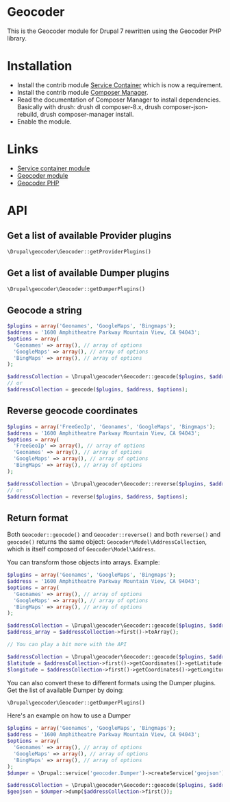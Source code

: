 # Geocoder

This is the Geocoder module for Drupal 7 rewritten using the Geocoder PHP library.

# Installation
* Install the contrib module [Service Container](https://www.drupal.org/project/service_container) which is now a requirement.
* Install the contrib module [Composer Manager](https://www.drupal.org/project/composer_manager).
* Read the documentation of Composer Manager to install dependencies. Basically with drush: drush dl composer-8.x, drush composer-json-rebuild, drush composer-manager install.
* Enable the module.

# Links
* [Service container module](https://www.drupal.org/project/service_container)
* [Geocoder module](https://www.drupal.org/project/geocoder)
* [Geocoder PHP](http://geocoder-php.org/)

# API

## Get a list of available Provider plugins

```php
\Drupal\geocoder\Geocoder::getProviderPlugins()
```

## Get a list of available Dumper plugins

```php
\Drupal\geocoder\Geocoder::getDumperPlugins()
```

## Geocode a string

```php
$plugins = array('Geonames', 'GoogleMaps', 'Bingmaps');
$address = '1600 Amphitheatre Parkway Mountain View, CA 94043';
$options = array(
  'Geonames' => array(), // array of options
  'GoogleMaps' => array(), // array of options
  'BingMaps' => array(), // array of options
);

$addressCollection = \Drupal\geocoder\Geocoder::geocode($plugins, $address, $options);
// or
$addressCollection = geocode($plugins, $address, $options);
```

## Reverse geocode coordinates

```php
$plugins = array('FreeGeoIp', 'Geonames', 'GoogleMaps', 'Bingmaps');
$address = '1600 Amphitheatre Parkway Mountain View, CA 94043';
$options = array(
  'FreeGeoIp' => array(), // array of options
  'Geonames' => array(), // array of options
  'GoogleMaps' => array(), // array of options
  'BingMaps' => array(), // array of options
);

$addressCollection = \Drupal\geocoder\Geocoder::reverse($plugins, $address, $options);
// or
$addressCollection = reverse($plugins, $address, $options);
```

## Return format

Both ```Geocoder::geocode()``` and ```Geocoder::reverse()``` and both ```reverse()``` and ```geocode()``` returns the same object: ```Geocoder\Model\AddressCollection```, which is itself composed of ```Geocoder\Model\Address```.

You can transform those objects into arrays. Example:

```php
$plugins = array('Geonames', 'GoogleMaps', 'Bingmaps');
$address = '1600 Amphitheatre Parkway Mountain View, CA 94043';
$options = array(
  'Geonames' => array(), // array of options
  'GoogleMaps' => array(), // array of options
  'BingMaps' => array(), // array of options
);

$addressCollection = \Drupal\geocoder\Geocoder::geocode($plugins, $address, $options);
$address_array = $addressCollection->first()->toArray();

// You can play a bit more with the API

$addressCollection = \Drupal\geocoder\Geocoder::geocode($plugins, $address, $options);
$latitude = $addressCollection->first()->getCoordinates()->getLatitude();
$longitude = $addressCollection->first()->getCoordinates()->getLongitude();
```

You can also convert these to different formats using the Dumper plugins.
Get the list of available Dumper by doing:

```php
\Drupal\geocoder\Geocoder::getDumperPlugins()
```

Here's an example on how to use a Dumper

```php
$plugins = array('Geonames', 'GoogleMaps', 'Bingmaps');
$address = '1600 Amphitheatre Parkway Mountain View, CA 94043';
$options = array(
  'Geonames' => array(), // array of options
  'GoogleMaps' => array(), // array of options
  'BingMaps' => array(), // array of options
);
$dumper = \Drupal::service('geocoder.Dumper')->createService('geojson');

$addressCollection = \Drupal\geocoder\Geocoder::geocode($plugins, $address, $options);
$geojson = $dumper->dump($addressCollection->first());
```
